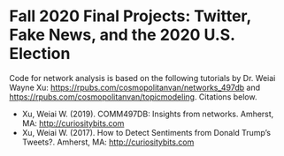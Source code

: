 # Fall 2020 Final Projects: Twitter, Fake News, and the 2020 U.S. Election

Code for network analysis is based on the following tutorials by Dr. Weiai Wayne Xu: https://rpubs.com/cosmopolitanvan/networks_497db and https://rpubs.com/cosmopolitanvan/topicmodeling. Citations below.

- Xu, Weiai W. (2019). COMM497DB: Insights from networks. Amherst, MA: http://curiositybits.com
- Xu, Weiai W. (2017). How to Detect Sentiments from Donald Trump’s Tweets?. Amherst, MA: http://curiositybits.com
